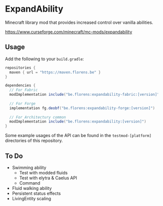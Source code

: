 # ExpandAbility
Minecraft library mod that provides increased control over vanilla abilities.

https://www.curseforge.com/minecraft/mc-mods/expandability

## Usage
Add the following to your `build.gradle`:

```groovy
repositories {
  maven { url = "https://maven.florens.be" }
}

dependencies {
  // For Fabric
  modImplementation include("be.florens:expandability-fabric:[version]")
  
  // For Forge
  implementation fg.deobf("be.florens:expandability-forge:[version]")
  
  // For Architectury common
  modImplementation include("be.florens:expandability:[version]")
}
```

Some example usages of the API can be found in the `testmod-[platform]` directories of this repository.

## To Do
- Swimming ability
  - Test with modded fluids
  - Test with elytra & Caelus API
  - Command
- Fluid walking ability
- Persistent status effects
- LivingEntity scaling
